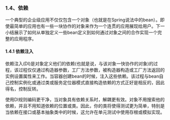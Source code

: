 ### 1.4、依赖

一个典型的企业级应用不仅仅包含一个对象（也就是在Spring说法中的bean）。即使最简单的应用也有一些一块协作的对象来作为一个连贯的应用展现给用户。下一小结展示了如何从单独定义一些bean定义到如何通过对象之间的合作实现一个完整的应用程序。

#### 1.4.1 依赖注入

依赖注入\(DI\)是对象定义他们的依赖\(也就是说，与该对象一快协作的对象\)的过程，该过程仅仅通过构造器参数，工厂方法参数，被构造器构造或工厂方法返回的实例设置属性来工作。当容器创建bean的时候，注入这些依赖。该过程与bean自己控制实例化或通过类或服务定位器模式直接构造依赖的方式正好是相反的，因此得名，控制反转。

使用DI规则编码更干净，当对象具有依赖关系时，解耦更有效。对象不用搜索他的依赖，并且不用知道依赖的位置或类。因此，你的类将使得测试更为简单，特别是当依赖在接口或基本抽象类中的时候，这允许在单元测试中使用存根或模拟实现。

